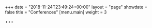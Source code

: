 +++
date = "2018-11-24T23:49:24+00:00"
layout = "page"
showdate = false
title = "Conferences"
[menu.main]
weight = 3

+++

